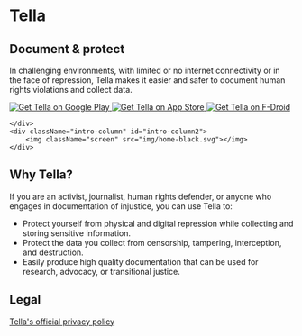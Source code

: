 <div className="section" id="intro">
    <div className="intro-column" id="intro-column1">
        <h1>Tella</h1>
        <h2>Document & protect</h2>
        <p>In challenging environments, with limited or no internet connectivity or in the face of repression, Tella makes it easier and safer to document human rights violations and collect data.</p>
        <div className="download">
            <a href="https://play.google.com/store/apps/details?id=org.hzontal.tella" target="_blank">
                <img className="badge" src="img/google-play-badge.png" alt="Get Tella on Google Play"/>
            </a>
            <a href="https://apps.apple.com/us/app/tella-document-protect/id1598152580" target="_blank">
                <img className="badge" src="img/app-store-badge.svg" id="apple-store-badge" alt="Get Tella on App Store"/>
            </a>
            <a href="https://f-droid.org/packages/org.hzontal.tellaFOSS">
                <img className="badge" src="https://fdroid.gitlab.io/artwork/badge/get-it-on.png" alt="Get Tella on F-Droid" />
            </a>
        </div>
        
        
    </div>
    <div className="intro-column" id="intro-column2">
        <img className="screen" src="img/home-black.svg"></img>
    </div>

</div>

<div class="section">
    <h2>Why Tella?</h2>
    <p>If you are an activist, journalist, human rights defender, or anyone who engages in documentation of injustice, you can use Tella to:</p>
    <ul>
        <li><span class="emphasis">Protect yourself</span> from physical and digital repression while collecting and storing sensitive information.</li>
        <li><span class="emphasis">Protect the data you collect</span> from censorship, tampering, interception, and destruction.</li>
        <li><span class="emphasis">Easily produce high quality documentation</span> that can be used for research, advocacy, or transitional justice.</li>
    </ul>
<div class="section">
    <h2>Legal</h2>
    <a href="/privacy-policy">Tella's official privacy policy</a>
</div>
    
</div>